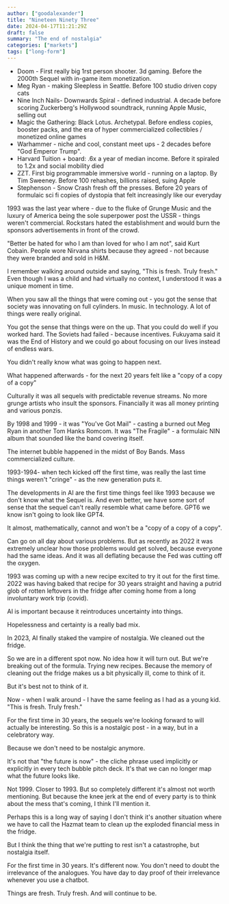 ```yaml
---
author: ["goodalexander"]
title: "Nineteen Ninety Three"
date: 2024-04-17T11:21:29Z
draft: false
summary: "The end of nostalgia"
categories: ["markets"]
tags: ["long-form"]
---
```


* Doom - First really big 1rst person shooter. 3d gaming. Before the 2000th Sequel with in-game item monetization.
* Meg Ryan - making Sleepless in Seattle. Before 100 studio driven copy cats 
* Nine Inch Nails- Downwards Spiral - defined industrial. A decade before scoring Zuckerberg's Hollywood soundtrack, running Apple Music, selling out
* Magic the Gathering: Black Lotus. Archetypal. Before endless copies, booster packs, and the era of hyper commercialized collectibles / monetized online games
* Warhammer - niche and cool, constant meet ups - 2 decades before "God Emperor Trump". 
* Harvard Tuition + board: .6x a year of median income. Before it spiraled to 1.2x and social mobility died  
* ZZT. First big programmable immersive world - running on a laptop. By Tim Sweeney. Before 100 rehashes, billions raised, suing Apple
* Stephenson - Snow Crash fresh off the presses. Before 20 years of formulaic sci fi copies of dystopia that felt increasingly like our everyday 

1993 was the last year where - due to the fluke of Grunge Music and the luxury of America being the sole superpower post the USSR - things weren't commercial. Rockstars hated the establishment and would burn the sponsors advertisements in front of the crowd. 

"Better be hated for who I am than loved for who I am not", said Kurt Cobain. People wore Nirvana shirts because they agreed - not because they were branded and sold in H&M. 

I remember walking around outside and saying, "This is fresh. Truly fresh." Even though I was a child and had virtually no context, I understood it was a unique moment in time.

When you saw all the things that were coming out - you got the sense that society was innovating on full cylinders. In music. In technology. A lot of things were really original.

You got the sense that things were on the up. That you could do well if you worked hard. The Soviets had failed - because incentives. Fukuyama said it was the End of History and we could go about focusing on our lives instead of endless wars. 

You didn't really know what was going to happen next. 

What happened afterwards - for the next 20 years felt like a "copy of a copy of a copy"

Culturally it was all sequels with predictable revenue streams. No more grunge artists who insult the sponsors. Financially it was all money printing and various ponzis. 

By 1998 and 1999 - it was "You've Got Mail" - casting a burned out Meg Ryan in another Tom Hanks Romcom. It was "The Fragile" - a formulaic NIN album that sounded like the band covering itself. 

The internet bubble happened in the midst of Boy Bands. Mass commercialized culture.

1993-1994- when tech kicked off the first time, was really the last time things weren't "cringe" - as the new generation puts it. 

The developments in AI are the first time things feel like 1993 because we don't know what the Sequel is. And even better, we have some sort of sense that the sequel can't really resemble what came before. GPT6 we know isn't going to look like GPT4.

It almost, mathematically, cannot and won't be a "copy of a copy of a copy".

Can go on all day about various problems. But as recently as 2022 it was extremely unclear how those problems would get solved, because everyone had the same ideas. And it was all deflating because the Fed was cutting off the oxygen. 

1993 was coming up with a new recipe excited to try it out for the first time. 2022 was having baked that recipe for 30 years straight and having a putrid glob of rotten leftovers in the fridge after coming home from a long involuntary work trip  (covid).

AI is important because it reintroduces uncertainty into things. 

Hopelessness and certainty is a really bad mix.

In 2023, AI finally staked the vampire of nostalgia. We cleaned out the fridge. 

So we are in a different spot now. No idea how it will turn out. But we're breaking out of the formula. Trying new recipes. Because the memory of cleaning out the fridge makes us a bit physically ill, come to think of it. 

But it's best not to think of it. 

Now - when I walk around - I have the same feeling as I had as a young kid. "This is fresh. Truly fresh." 

For the first time in 30 years, the sequels we're looking forward to will actually be interesting. So this is a nostalgic post - in a way, but in a celebratory way.

Because we don't need to be nostalgic anymore. 

It's not that "the future is now" - the cliche phrase used implicitly or explicitly in every tech bubble pitch deck. It's that we can no longer map what the future looks like.

Not 1999. Closer to 1993. But so completely different it's almost not worth mentioning. But because the knee jerk at the end of every party is to think about the mess that's coming, I think I'll mention it.  

Perhaps this is a long way of saying I don't think it's another situation where we have to call the Hazmat team to clean up the exploded financial mess in the fridge. 

But I think the thing that we're putting to rest isn't a catastrophe, but nostalgia itself. 

For the first time in 30 years. It's different now. You don't need to doubt the irrelevance of the analogues. You have day to day proof of their irrelevance whenever you use a chatbot. 

Things are fresh. Truly fresh. And will continue to be.

